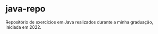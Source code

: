 # java-repo

Repositório de exercícios em Java realizados durante a minha graduação, iniciada em 2022.
